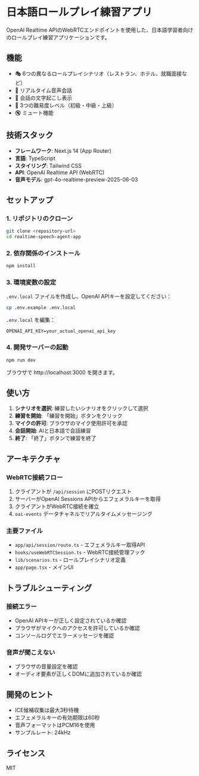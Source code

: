 # 日本語ロールプレイ練習アプリ

OpenAI Realtime APIのWebRTCエンドポイントを使用した、日本語学習者向けのロールプレイ練習アプリケーションです。

## 機能

- 🎭 6つの異なるロールプレイシナリオ（レストラン、ホテル、就職面接など）
- 🎤 リアルタイム音声会話
- 📝 会話の文字起こし表示
- 🌊 3つの難易度レベル（初級・中級・上級）
- 🔇 ミュート機能

## 技術スタック

- **フレームワーク**: Next.js 14 (App Router)
- **言語**: TypeScript
- **スタイリング**: Tailwind CSS
- **API**: OpenAI Realtime API (WebRTC)
- **音声モデル**: gpt-4o-realtime-preview-2025-06-03

## セットアップ

### 1. リポジトリのクローン

```bash
git clone <repository-url>
cd realtime-speech-agent-app
```

### 2. 依存関係のインストール

```bash
npm install
```

### 3. 環境変数の設定

`.env.local` ファイルを作成し、OpenAI APIキーを設定してください：

```bash
cp .env.example .env.local
```

`.env.local` を編集：
```
OPENAI_API_KEY=your_actual_openai_api_key
```

### 4. 開発サーバーの起動

```bash
npm run dev
```

ブラウザで http://localhost:3000 を開きます。

## 使い方

1. **シナリオを選択**: 練習したいシナリオをクリックして選択
2. **練習を開始**: 「練習を開始」ボタンをクリック
3. **マイクの許可**: ブラウザのマイク使用許可を承認
4. **会話開始**: AIと日本語で会話練習
5. **終了**: 「終了」ボタンで練習を終了

## アーキテクチャ

### WebRTC接続フロー

1. クライアントが `/api/session` にPOSTリクエスト
2. サーバーがOpenAI Sessions APIからエフェメラルキーを取得
3. クライアントがWebRTC接続を確立
4. `oai-events` データチャネルでリアルタイムメッセージング

### 主要ファイル

- `app/api/session/route.ts` - エフェメラルキー取得API
- `hooks/useWebRTCSession.ts` - WebRTC接続管理フック
- `lib/scenarios.ts` - ロールプレイシナリオ定義
- `app/page.tsx` - メインUI

## トラブルシューティング

### 接続エラー

- OpenAI APIキーが正しく設定されているか確認
- ブラウザがマイクへのアクセスを許可しているか確認
- コンソールログでエラーメッセージを確認

### 音声が聞こえない

- ブラウザの音量設定を確認
- オーディオ要素が正しくDOMに追加されているか確認

## 開発のヒント

- ICE候補収集は最大3秒待機
- エフェメラルキーの有効期限は60秒
- 音声フォーマットはPCM16を使用
- サンプルレート: 24kHz

## ライセンス

MIT
